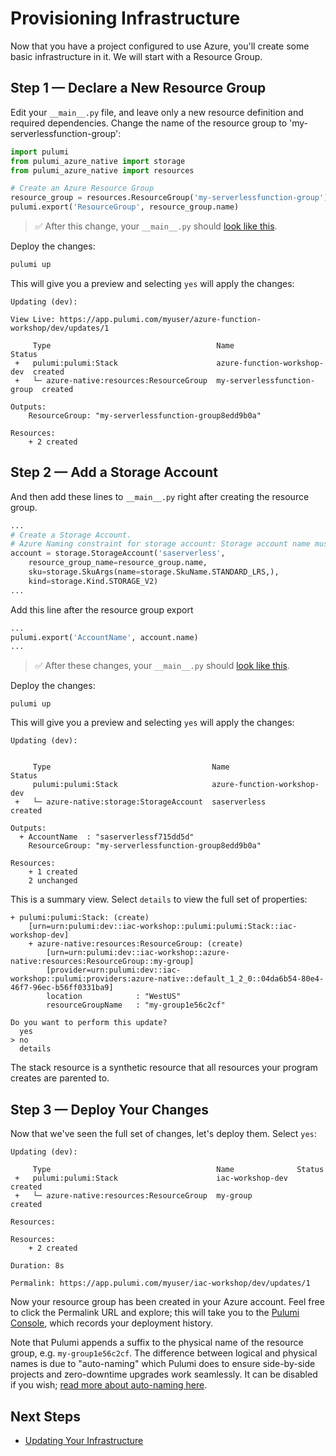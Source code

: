 # Provisioning Infrastructure

Now that you have a project configured to use Azure, you'll create some basic infrastructure in it. We will start with a Resource Group.

## Step 1 &mdash; Declare a New Resource Group

Edit your `__main__.py` file, and leave only a new resource definition and required dependencies. Change the name of the resource group to 'my-serverlessfunction-group':

```python
import pulumi
from pulumi_azure_native import storage
from pulumi_azure_native import resources

# Create an Azure Resource Group
resource_group = resources.ResourceGroup('my-serverlessfunction-group')
pulumi.export('ResourceGroup', resource_group.name)
```

> :white_check_mark: After this change, your `__main__.py` should [look like this](./code/03-provisioning-infrastructure/step1.py).

Deploy the changes:

```bash
pulumi up
```

This will give you a preview and selecting `yes` will apply the changes:

```
Updating (dev):

View Live: https://app.pulumi.com/myuser/azure-function-workshop/dev/updates/1

     Type                                     Name                         Status      
 +   pulumi:pulumi:Stack                      azure-function-workshop-dev  created     
 +   └─ azure-native:resources:ResourceGroup  my-serverlessfunction-group  created     
 
Outputs:
    ResourceGroup: "my-serverlessfunction-group8edd9b0a"

Resources:
    + 2 created
```

## Step 2 &mdash; Add a Storage Account

And then add these lines to `__main__.py` right after creating the resource group.

```python
...
# Create a Storage Account.
# Azure Naming constraint for storage account: Storage account name must be between 3 and 24 characters in length and use numbers and lower-case letters only.
account = storage.StorageAccount('saserverless',
    resource_group_name=resource_group.name,
    sku=storage.SkuArgs(name=storage.SkuName.STANDARD_LRS,),
    kind=storage.Kind.STORAGE_V2)
...
```

Add this line after the resource group export
```python
...
pulumi.export('AccountName', account.name)
...
```

> :white_check_mark: After these changes, your `__main__.py` should [look like this](./code/03-provisioning-infrastructure/step2.py).

Deploy the changes:

```
pulumi up
```
This will give you a preview and selecting `yes` will apply the changes:

```
Updating (dev):


     Type                                    Name                         Status      
     pulumi:pulumi:Stack                     azure-function-workshop-dev              
 +   └─ azure-native:storage:StorageAccount  saserverless                 created     
 
Outputs:
  + AccountName  : "saserverlessf715dd5d"
    ResourceGroup: "my-serverlessfunction-group8edd9b0a"

Resources:
    + 1 created
    2 unchanged
```

This is a summary view. Select `details` to view the full set of properties:

```
+ pulumi:pulumi:Stack: (create)
    [urn=urn:pulumi:dev::iac-workshop::pulumi:pulumi:Stack::iac-workshop-dev]
    + azure-native:resources:ResourceGroup: (create)
        [urn=urn:pulumi:dev::iac-workshop::azure-native:resources:ResourceGroup::my-group]
        [provider=urn:pulumi:dev::iac-workshop::pulumi:providers:azure-native::default_1_2_0::04da6b54-80e4-46f7-96ec-b56ff0331ba9]
        location            : "WestUS"
        resourceGroupName   : "my-group1e56c2cf"

Do you want to perform this update?
  yes
> no
  details
```

The stack resource is a synthetic resource that all resources your program creates are parented to.

## Step 3 &mdash; Deploy Your Changes

Now that we've seen the full set of changes, let's deploy them. Select `yes`:

```
Updating (dev):

     Type                                     Name              Status      
 +   pulumi:pulumi:Stack                      iac-workshop-dev  created     
 +   └─ azure-native:resources:ResourceGroup  my-group          created     
 
Resources:

Resources:
    + 2 created

Duration: 8s

Permalink: https://app.pulumi.com/myuser/iac-workshop/dev/updates/1
```

Now your resource group has been created in your Azure account. Feel free to click the Permalink URL and explore; this will take you to the [Pulumi Console](https://www.pulumi.com/docs/intro/console/), which records your deployment history.

Note that Pulumi appends a suffix to the physical name of the resource group, e.g. `my-group1e56c2cf`. The difference between logical and physical names is due to "auto-naming" which Pulumi does to ensure side-by-side projects and zero-downtime upgrades work seamlessly. It can be disabled if you wish; [read more about auto-naming here](https://www.pulumi.com/docs/intro/concepts/programming-model/#autonaming).

## Next Steps

* [Updating Your Infrastructure](./04-updating-your-infrastructure.md)
